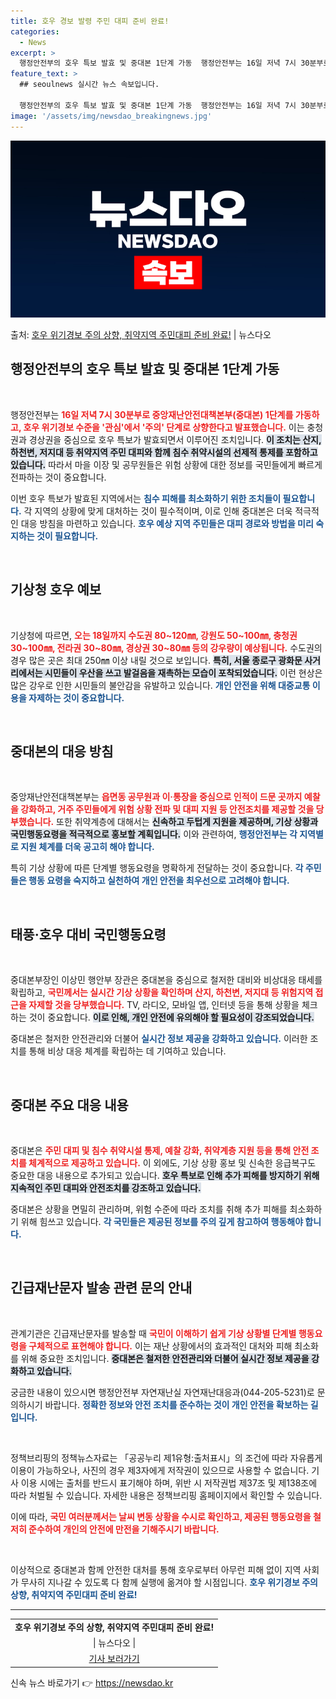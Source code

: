 ```yaml
---
title: 호우 경보 발령 주민 대피 준비 완료!
categories:
  - News
excerpt: >
  행정안전부의 호우 특보 발효 및 중대본 1단계 가동  행정안전부는 16일 저녁 7시 30분부로 중앙재난안전대…
feature_text: >
  ## seoulnews 실시간 뉴스 속보입니다.

  행정안전부의 호우 특보 발효 및 중대본 1단계 가동  행정안전부는 16일 저녁 7시 30분부로 중앙재난안전대…
image: '/assets/img/newsdao_breakingnews.jpg'
---
```


![뉴스다오 속보](/assets/img/newsdao_breakingnews.jpg)

<p>출처: <a href="https://newsdao.kr/4884" rel="dofollow">호우 위기경보 주의 상향, 취약지역 주민대피 준비 완료!</a> | 뉴스다오</p>

<h2 data-ke-size="size26">행정안전부의 호우 특보 발효 및 중대본 1단계 가동</h2>

<p data-ke-size="size16">&nbsp;</p>

행정안전부는 <b><span style="color: #ee2323;">16일 저녁 7시 30분부로 중앙재난안전대책본부(중대본) 1단계를 가동하고, 호우 위기경보 수준을 '관심'에서 '주의' 단계로 상향한다고 발표했습니다.</span></b> 이는 충청권과 경상권을 중심으로 호우 특보가 발효되면서 이루어진 조치입니다. <b><span style="background-color: #21538527;">이 조치는 산지, 하천변, 저지대 등 취약지역 주민 대피와 함께 침수 취약시설의 선제적 통제를 포함하고 있습니다.</span></b> 따라서 마을 이장 및 공무원들은 위험 상황에 대한 정보를 국민들에게 빠르게 전파하는 것이 중요합니다. 

이번 호우 특보가 발효된 지역에서는 <b><span style="color: #1a5490;">침수 피해를 최소화하기 위한 조치들이 필요합니다.</span></b> 각 지역의 상황에 맞게 대처하는 것이 필수적이며, 이로 인해 중대본은 더욱 적극적인 대응 방침을 마련하고 있습니다. <b><span style="color: #1a5490;">호우 예상 지역 주민들은 대피 경로와 방법을 미리 숙지하는 것이 필요합니다.</span></b>

<p data-ke-size="size16">&nbsp;</p>

<h2 data-ke-size="size26">기상청 호우 예보</h2>

<p data-ke-size="size16">&nbsp;</p>

기상청에 따르면, <b><span style="color: #ee2323;">오는 18일까지 수도권 80~120㎜, 강원도 50~100㎜, 충청권 30~100㎜, 전라권 30~80㎜, 경상권 30~80㎜ 등의 강우량이 예상됩니다.</span></b> 수도권의 경우 많은 곳은 최대 250㎜ 이상 내릴 것으로 보입니다. <b><span style="background-color: #21538527;">특히, 서울 종로구 광화문 사거리에서는 시민들이 우산을 쓰고 발걸음을 재촉하는 모습이 포착되었습니다.</span></b> 이런 현상은 많은 강우로 인한 시민들의 불안감을 유발하고 있습니다. <b><span style="color: #1a5490;">개인 안전을 위해 대중교통 이용을 자제하는 것이 중요합니다.</span></b>

<p data-ke-size="size16">&nbsp;</p>

<h2 data-ke-size="size26">중대본의 대응 방침</h2>

<p data-ke-size="size16">&nbsp;</p>

중앙재난안전대책본부는 <b><span style="color: #ee2323;">읍면동 공무원과 이·통장을 중심으로 인적이 드문 곳까지 예찰을 강화하고, 거주 주민들에게 위험 상황 전파 및 대피 지원 등 안전조치를 제공할 것을 당부했습니다.</span></b> 또한 취약계층에 대해서는 <b><span style="background-color: #21538527;">신속하고 두텁게 지원을 제공하며, 기상 상황과 국민행동요령을 적극적으로 홍보할 계획입니다.</span></b> 이와 관련하여, <b><span style="color: #1a5490;">행정안전부는 각 지역별로 지원 체계를 더욱 공고히 해야 합니다.</span></b>

특히 기상 상황에 따른 단계별 행동요령을 명확하게 전달하는 것이 중요합니다. <b><span style="color: #1a5490;">각 주민들은 행동 요령을 숙지하고 실천하여 개인 안전을 최우선으로 고려해야 합니다.</span></b>

<p data-ke-size="size16">&nbsp;</p>

<h2 data-ke-size="size26">태풍·호우 대비 국민행동요령</h2>

<p data-ke-size="size16">&nbsp;</p>

중대본부장인 이상민 행안부 장관은 중대본을 중심으로 철저한 대비와 비상대응 태세를 확립하고, <b><span style="color: #ee2323;">국민께서는 실시간 기상 상황을 확인하며 산지, 하천변, 저지대 등 위험지역 접근을 자제할 것을 당부했습니다.</span></b> TV, 라디오, 모바일 앱, 인터넷 등을 통해 상황을 체크하는 것이 중요합니다. <b><span style="background-color: #21538527;">이로 인해, 개인 안전에 유의해야 할 필요성이 강조되었습니다.</span></b> 

중대본은 철저한 안전관리와 더불어 <b><span style="color: #1a5490;">실시간 정보 제공을 강화하고 있습니다.</span></b> 이러한 조치를 통해 비상 대응 체계를 확립하는 데 기여하고 있습니다.

<p data-ke-size="size16">&nbsp;</p>

<h2 data-ke-size="size26">중대본 주요 대응 내용</h2>

<p data-ke-size="size16">&nbsp;</p>

중대본은 <b><span style="color: #ee2323;">주민 대피 및 침수 취약시설 통제, 예찰 강화, 취약계층 지원 등을 통해 안전 조치를 체계적으로 제공하고 있습니다.</span></b> 이 외에도, 기상 상황 홍보 및 신속한 응급복구도 중요한 대응 내용으로 추가되고 있습니다. <b><span style="background-color: #21538527;">호우 특보로 인해 추가 피해를 방지하기 위해 지속적인 주민 대피와 안전조치를 강조하고 있습니다.</span></b> 

중대본은 상황을 면밀히 관리하며, 위험 수준에 따라 조치를 취해 추가 피해를 최소화하기 위해 힘쓰고 있습니다. <b><span style="color: #1a5490;">각 국민들은 제공된 정보를 주의 깊게 참고하여 행동해야 합니다.</span></b>

<p data-ke-size="size16">&nbsp;</p>

<h2 data-ke-size="size26">긴급재난문자 발송 관련 문의 안내</h2>

<p data-ke-size="size16">&nbsp;</p>

관계기관은 긴급재난문자를 발송할 때 <b><span style="color: #ee2323;">국민이 이해하기 쉽게 기상 상황별 단계별 행동요령을 구체적으로 표현해야 합니다.</span></b> 이는 재난 상황에서의 효과적인 대처와 피해 최소화를 위해 중요한 조치입니다. <b><span style="background-color: #21538527;">중대본은 철저한 안전관리와 더불어 실시간 정보 제공을 강화하고 있습니다.</span></b> 

궁금한 내용이 있으시면 행정안전부 자연재난실 자연재난대응과(044-205-5231)로 문의하시기 바랍니다. <b><span style="color: #1a5490;">정확한 정보와 안전 조치를 준수하는 것이 개인 안전을 확보하는 길입니다.</span></b>

<p data-ke-size="size16">&nbsp;</p>

정책브리핑의 정책뉴스자료는 「공공누리 제1유형:출처표시」의 조건에 따라 자유롭게 이용이 가능하오나, 사진의 경우 제3자에게 저작권이 있으므로 사용할 수 없습니다. 기사 이용 시에는 출처를 반드시 표기해야 하며, 위반 시 저작권법 제37조 및 제138조에 따라 처벌될 수 있습니다. 자세한 내용은 정책브리핑 홈페이지에서 확인할 수 있습니다.

이에 따라, <b><span style="color: #ee2323;">국민 여러분께서는 날씨 변동 상황을 수시로 확인하고, 제공된 행동요령을 철저히 준수하여 개인의 안전에 만전을 기해주시기 바랍니다.</span></b> 

<p data-ke-size="size16">&nbsp;</p>

이상적으로 중대본과 함께 안전한 대처를 통해 호우로부터 아무런 피해 없이 지역 사회가 무사히 지나갈 수 있도록 다 함께 실행에 옮겨야 할 시점입니다. <b><span style="color: #1a5490;">호우 위기경보 주의 상향, 취약지역 주민대피 준비 완료!</span></b> 

<hr>
<table style="width: 100%;">
<tr>
<td style="text-align: center; height: 17px;"><b>호우 위기경보 주의 상향, 취약지역 주민대피 준비 완료!</b></td>
</tr>
<tr>
<td style="text-align: center; height: 17px;">| 뉴스다오 |</td>
</tr>
<tr>
<td style="text-align: center; height: 17px;"><a href="https://newsdao.kr/4884">기사 보러가기</a></td>
</tr>
</table> 

신속 뉴스 바로가기 👉 <a href="https://newsdao.kr" rel="dofollow">https://newsdao.kr</a>


